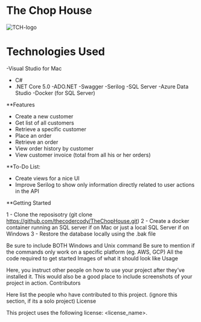 # The Chop House

![TCH-logo](https://user-images.githubusercontent.com/8681966/164029883-c116a420-8624-4ef4-bb1c-7aec02a68601.png)

# Technologies Used

-Visual Studio for Mac
- C#
- .NET Core 5.0
-ADO.NET
-Swagger
-Serilog
-SQL Server
-Azure Data Studio
-Docker (for SQL Server)

**Features

- Create a new customer
- Get list of all customers
- Retrieve a specific customer
- Place an order
- Retrieve an order
- View order history by customer
- View customer invoice (total from all his or her orders)

**To-Do List:

- Create views for a nice UI
- Improve Serilog to show only information directly related to user actions in the API

**Getting Started

1 - Clone the reposisotry (git clone https://github.com/thecodercody/TheChopHouse.git)
2 - Create a docker container running an SQL server if on Mac or just a local SQL Server if on Windows
3 - Restore the database locally using the .bak file

Be sure to include BOTH Windows and Unix command
Be sure to mention if the commands only work on a specific platform (eg. AWS, GCP)
All the code required to get started
Images of what it should look like
Usage

Here, you instruct other people on how to use your project after they’ve installed it. This would also be a good place to include screenshots of your project in action.
Contributors

Here list the people who have contributed to this project. (ignore this section, if its a solo project)
License

This project uses the following license: <license_name>.
